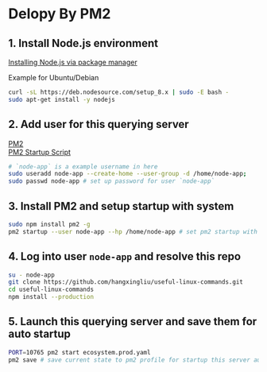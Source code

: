 # Delopy By PM2

## 1. Install Node.js environment

[Installing Node.js via package manager](https://nodejs.org/en/download/package-manager/)

Example for Ubuntu/Debian

``` bash
curl -sL https://deb.nodesource.com/setup_8.x | sudo -E bash -
sudo apt-get install -y nodejs
```

## 2. Add user for this querying server

[PM2](http://pm2.keymetrics.io)   
[PM2 Startup Script](http://pm2.keymetrics.io/docs/usage/startup/#disabling-startup-system)

``` bash
# `node-app` is a example username in here
sudo useradd node-app --create-home --user-group -d /home/node-app;
sudo passwd node-app # set up password for user `node-app`
```

## 3. Install PM2 and setup startup with system

``` bash
sudo npm install pm2 -g
pm2 startup --user node-app --hp /home/node-app # set pm2 startup with user `node-app` and profiles are located in directory `/home/node-app/.pm2`
```

## 4. Log into user `node-app` and resolve this repo

``` bash
su - node-app
git clone https://github.com/hangxingliu/useful-linux-commands.git
cd useful-linux-commands
npm install --production
```

## 5. Launch this querying server and save them for auto startup

``` bash
PORT=10765 pm2 start ecosystem.prod.yaml
pm2 save # save current state to pm2 profile for startup this server automatically
```
